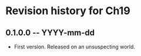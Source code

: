 # Revision history for Ch19

## 0.1.0.0  -- YYYY-mm-dd

* First version. Released on an unsuspecting world.
